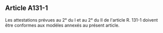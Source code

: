 Article A131-1
----
Les attestations prévues au 2° du I et au 2° du II de l'article R. 131-1 doivent
être conformes aux modèles annexés au présent article.
